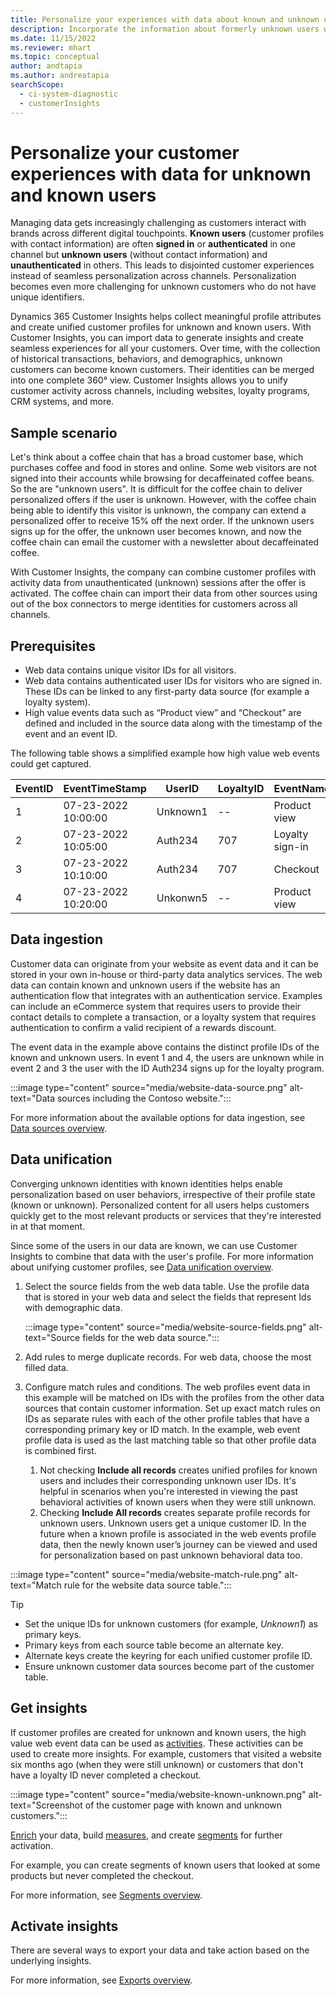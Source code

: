 ```yaml
---
title: Personalize your experiences with data about known and unknown users
description: Incorporate the information about formerly unknown users when you know their identity.
ms.date: 11/15/2022
ms.reviewer: mhart
ms.topic: conceptual
author: andtapia
ms.author: andreatapia
searchScope: 
  - ci-system-diagnostic
  - customerInsights
---
```


# Personalize your customer experiences with data for unknown and known users

Managing data gets increasingly challenging as customers interact with brands across different digital touchpoints. **Known users** (customer profiles with contact information) are often **signed in** or **authenticated** in one channel but **unknown users** (without contact information) and **unauthenticated** in others. This leads to disjointed customer experiences instead of seamless personalization across channels. Personalization becomes even more challenging for unknown customers who do not have unique identifiers.

Dynamics 365 Customer Insights helps collect meaningful profile attributes and create unified customer profiles for unknown and known users. With Customer Insights, you can import data to generate insights and create seamless experiences for all your customers. Over time, with the collection of historical transactions, behaviors, and demographics, unknown customers can become known customers. Their identities can be merged into one complete 360° view. Customer Insights allows you to unify customer activity across channels, including websites, loyalty programs, CRM systems, and more.

## Sample scenario

Let's think about a coffee chain that has a broad customer base, which purchases coffee and food in stores and online. Some web visitors are not signed into their accounts while browsing for decaffeinated coffee beans. So the are "unknown users". It is difficult for the coffee chain to deliver personalized offers if the user is unknown. However, with the coffee chain being able to identify this visitor is unknown, the company can extend a personalized offer to receive 15% off the next order. If the unknown users signs up for the offer, the unknown user becomes known, and now the coffee chain can email the customer with a newsletter about decaffeinated coffee.

With Customer Insights, the company can combine customer profiles with activity data from unauthenticated (unknown) sessions after the offer is activated. The coffee chain can import their data from other sources using out of the box connectors to merge identities for customers across all channels.

## Prerequisites

- Web data contains unique visitor IDs for all visitors.
- Web data contains authenticated user IDs for visitors who are signed in. These IDs can be linked to any first-party data source (for example a loyalty system).
- High value events data such as “Product view” and “Checkout” are defined and included in the source data along with the timestamp of the event and an event ID.

The following table shows a simplified example how high value web events could get captured.

|EventID|EventTimeStamp|UserID|LoyaltyID|EventName|
|--|--|--|--|--|
|1|07-23-2022 10:00:00|Unknown1|--|Product view|
|2|07-23-2022 10:05:00|Auth234|707|Loyalty sign-in|
|3|07-23-2022 10:10:00|Auth234|707|Checkout|
|4|07-23-2022 10:20:00|Unkonwn5|--|Product view|

## Data ingestion

Customer data can originate from your website as event data and it can be stored in your own in-house or third-party data analytics services. The web data can contain known and unknown users if the website has an authentication flow that integrates with an authentication service. Examples can include an eCommerce system that requires users to provide their contact details to complete a transaction, or a loyalty system that requires authentication to confirm a valid recipient of a rewards discount.

The event data in the example above contains the distinct profile IDs of the known and unknown users. In event 1 and 4, the users are unknown while in event 2 and 3 the user with the ID Auth234 signs up for the loyalty program.

:::image type="content" source="media/website-data-source.png" alt-text="Data sources including the Contoso website.":::

For more information about the available options for data ingestion, see [Data sources overview](data-sources.md).

## Data unification

Converging unknown identities with known identities helps enable personalization based on user behaviors, irrespective of their profile state (known or unknown). Personalized content for all users helps customers quickly get to the most relevant products or services that they're interested in at that moment.

Since some of the users in our data are known, we can use Customer Insights to combine that data with the user's profile. For more information about unifying customer profiles, see [Data unification overview](data-unification.md).

1. Select the source fields from the web data table. Use the profile data that is stored in your web data and select the fields that represent Ids with demographic data.

   :::image type="content" source="media/website-source-fields.png" alt-text="Source fields for the web data source.":::

1. Add rules to merge duplicate records. For web data, choose the most filled data.

1. Configure match rules and conditions. The web profiles event data in this example will be matched on IDs with the profiles from the other data sources that contain customer information. Set up exact match rules on IDs as separate rules with each of the other profile tables that have a corresponding primary key or ID match. In the example, web event profile data is used as the last matching table so that other profile data is combined first.
   1. Not checking **Include all records** creates unified profiles for known users and includes their corresponding unknown user IDs. It's helpful in scenarios when you're interested in viewing the past behavioral activities of known users when they were still unknown.
   1. Checking **Include All records** creates separate profile records for unknown users. Unknown users get a unique customer ID. In the future when a known profile is associated in the web events profile data, then the newly known user’s journey can be viewed and used for personalization based on past unknown behavioral data too.

:::image type="content" source="media/website-match-rule.png" alt-text="Match rule for the website data source table.":::

> [!TIP]
>
> - Set the unique IDs for unknown customers (for example, *Unknown1*) as primary keys.
> - Primary keys from each source table become an alternate key.
> - Alternate keys create the keyring for each unified customer profile ID.
> - Ensure unknown customer data sources become part of the customer table.

## Get insights

If customer profiles are created for unknown and known users, the high value web event data can be used as [activities](activities.md). These activities can be used to create more insights. For example, customers that visited a website six months ago (when they were still unknown) or customers that don't have a loyalty ID never completed a checkout.

:::image type="content" source="media/website-known-unknown.png" alt-text="Screenshot of the customer page with known and unknown customers.":::

[Enrich](enrichment-hub.md) your data, build [measures](measures.md), and create [segments](segments.md) for further activation.

For example, you can create segments of known users that looked at some products but never completed the checkout.

For more information, see [Segments overview](segments.md).

## Activate insights

There are several ways to export your data and take action based on the underlying insights.

For more information, see [Exports overview](export-destinations.md).
